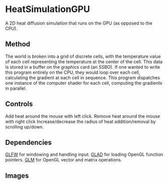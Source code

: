 # HeatSimulationGPU
A 2D heat diffusion simulation that runs on the GPU (as opposed to the CPU).

## Method
The world is broken into a grid of discrete cells, with the temperature value of each cell representing the temperature at the center of the cell. This data is stored in a buffer on the graphics card (an SSBO).
If one wanted to write this program entirely on the CPU, they would loop over each cell, calculating the gradient at each cell in sequence.
This program dispatches one instance of the computer shader for each cell, computing the gradients in parallel.

## Controls
Add heat around the mouse with left click.
Remove heat around the mouse with right click
Increase/decrease the radius of heat addition/removal by scrolling up/down.

## Dependencies
[GLFW](https://www.glfw.org/) for windowing and handling input.
[GLAD](https://glad.dav1d.de/) for loading OpenGL function pointers.
[GLM](https://glm.g-truc.net/0.9.9/index.html) for OpenGL vector and matrix operations.

## Images
